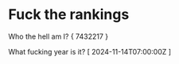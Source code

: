 # Fuck the rankings

Who the hell am I?
{ 7432217 }

What fucking year is it?
[ 2024-11-14T07:00:00Z ]
